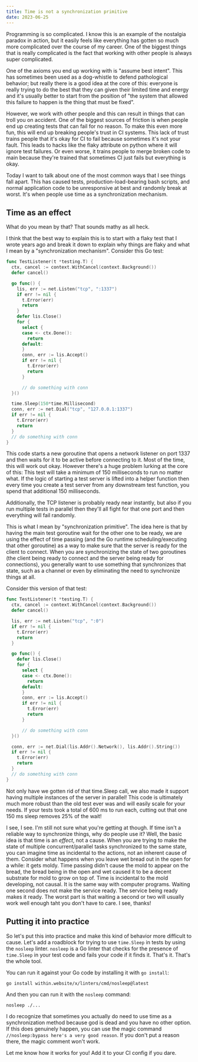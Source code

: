 ```yaml
---
title: Time is not a synchronization primitive
date: 2023-06-25
---
```


Programming is so complicated. I know this is an example of the
nostalgia paradox in action, but it easily feels like everything has
gotten so much more complicated over the course of my career. One of
the biggest things that is really complicated is the fact that working
with other people is always super complicated.

One of the axioms you end up working with is "assume best intent".
This has sometimes been used as a dog-whistle to defend pathological
behavior; but really there is a good idea at the core of this:
everyone is really trying to do the best that they can given their
limited time and energy and it's usually better to start from the
position of "the system that allowed this failure to happen is the
thing that must be fixed".

However, we work with other people and this can result in things that
can troll you on accident. One of the biggest sources of friction is
when people end up creating tests that can fail for no reason. To make
this even more fun, this will end up breaking people's trust in CI
systems. This lack of trust trains people that it's okay for CI to
fail because sometimes it's not your fault. This leads to hacks like
the flaky attribute on python where it will ignore test failures. Or
even worse, it trains people to merge broken code to main because
they're trained that sometimes CI just fails but everything is okay.

Today I want to talk about one of the most common ways that I see
things fall apart. This has caused tests, production-load-bearing bash
scripts, and normal application code to be unresponsive at best and
randomly break at worst. It's when people use time as a
synchronization mechanism.

## Time as an effect

<xeblog-conv name="Aoi" mood="wut">What do you mean by that? That
sounds mathy as all heck.</xeblog-conv>

I think that the best way to explain this is to start with a flaky
test that I wrote years ago and break it down to explain why things
are flaky and what I mean by a "synchronization mechanism". Consider
this Go test:

```go
func TestListener(t *testing.T) {
  ctx, cancel := context.WithCancel(context.Background())
  defer cancel()

  go func() {
    lis, err := net.Listen("tcp", ":1337")
    if err != nil {
      t.Error(err)
      return
    }
    defer lis.Close()
    for {
      select {
      case <- ctx.Done():
        return
      default:
      }
      conn, err := lis.Accept()
      if err != nil {
        t.Error(err)
        return
      }

      // do something with conn
  }()

  time.Sleep(150*time.Millisecond)
  conn, err := net.Dial("tcp", "127.0.0.1:1337")
  if err != nil {
    t.Error(err)
    return
  }
  // do something with conn
}
```

This code starts a new goroutine that opens a network listener on port
1337 and then waits for it to be active before connecting to it. Most
of the time, this will work out okay. However there's a huge problem
lurking at the core of this: This test will take a minimum of 150
milliseconds to run no matter what. If the logic of starting a test
server is lifted into a helper function then every time you create a
test server from any downstream test function, you spend that
additional 150 milliseconds.

Additionally, the TCP listener is probably ready near instantly, but
also if you run multiple tests in parallel then they'll all fight for
that one port and then everything will fail randomly.

This is what I mean by "synchronization primitive". The idea here is
that by having the main test goroutine wait for the other one to be
ready, we are using the effect of time passing (and the Go runtime
scheduling/executing that other goroutine) as a way to make sure that
the server is ready for the client to connect. When you are
synchronizing the state of two goroutines (the client being ready to
connect and the server being ready for connections), you generally
want to use something that synchronizes that state, such as a channel
or even by eliminating the need to synchronize things at all.

Consider this version of that test:

```go
func TestListener(t *testing.T) {
  ctx, cancel := context.WithCancel(context.Background())
  defer cancel()

  lis, err := net.Listen("tcp", ":0")
  if err != nil {
    t.Error(err)
    return
  }

  go func() {
    defer lis.Close()
    for {
      select {
      case <- ctx.Done():
        return
      default:
      }
      conn, err := lis.Accept()
      if err != nil {
        t.Error(err)
        return
      }

      // do something with conn
  }()

  conn, err := net.Dial(lis.Addr().Network(), lis.Addr().String())
  if err != nil {
    t.Error(err)
    return
  }
  // do something with conn
}
```

Not only have we gotten rid of that time.Sleep call, we also made it
support having multiple instances of the server in parallel! This code
is ultimately much more robust than the old test ever was and will
easily scale for your needs. If your tests took a total of 600 ms to
run each, cutting out that one 150 ms sleep removes 25% of the wait!

<xeblog-conv name="Aoi" mood="wut">I see, I see. I'm still not sure
what you're getting at though. If time isn't a reliable way to
synchronize things, why do people use it?</xeblog-conv>
<xeblog-conv name="Cadey" mood="coffee">Well, the basic idea is that
time is an _effect_, not a cause. When you are trying to make the state of multiple
concurrent/parallel tasks synchronized to the same state, you can
imagine time as incidental to the actions, not an inherent cause of
them. Consider what happens when you leave wet bread out in the open
for a while: it gets moldy. Time passing didn't cause the mold to
appear on the bread, the bread being in the open and wet caused it to
be a decent substrate for mold to grow on top of. Time is incidental
to the mold developing, not causal. It is the same way with computer
programs. Waiting one second does not make the service ready. The
service being ready makes it ready. The worst part is that waiting a
second or two will usually work well enough taht you don't have to
care.</xeblog-conv>
<xeblog-conv name="Aoi" mood="grin">I see, thanks!</xeblog-conv>

## Putting it into practice

So let's put this into practice and make this kind of behavior more
difficult to cause. Let's add a roadblock for trying to use
`time.Sleep` in tests by using the `nosleep` linter. `nosleep` is a Go
linter that checks for the presence of `time.Sleep` in your test code
and fails your code if it finds it. That's it. That's the whole tool.

You can run it against your Go code by installing it with `go install`:

```
go install within.website/x/linters/cmd/nosleep@latest
```

And then you can run it with the `nosleep` command:

```
nosleep ./...
```

I do recognize that sometimes you actually do need to use time as a
synchronization method because god is dead and you have no other
option. If this does genuinely happen, you can use the magic command
`//nosleep:bypass here's a very good reason`. If you don't put a
reason there, the magic comment won't work.

Let me know how it works for you! Add it to your CI config if you dare.
